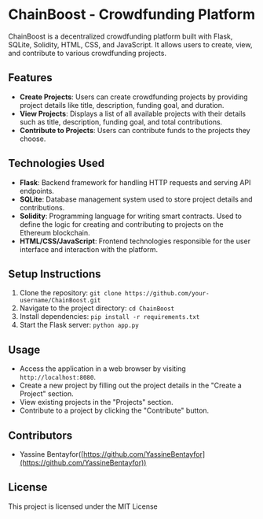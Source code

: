 # ChainBoost - Crowdfunding Platform

ChainBoost is a decentralized crowdfunding platform built with Flask, SQLite, Solidity, HTML, CSS, and JavaScript. It allows users to create, view, and contribute to various crowdfunding projects.

## Features

- **Create Projects**: Users can create crowdfunding projects by providing project details like title, description, funding goal, and duration.
- **View Projects**: Displays a list of all available projects with their details such as title, description, funding goal, and total contributions.
- **Contribute to Projects**: Users can contribute funds to the projects they choose.

## Technologies Used

- **Flask**: Backend framework for handling HTTP requests and serving API endpoints.
- **SQLite**: Database management system used to store project details and contributions.
- **Solidity**: Programming language for writing smart contracts. Used to define the logic for creating and contributing to projects on the Ethereum blockchain.
- **HTML/CSS/JavaScript**: Frontend technologies responsible for the user interface and interaction with the platform.

## Setup Instructions

1. Clone the repository: `git clone https://github.com/your-username/ChainBoost.git`
2. Navigate to the project directory: `cd ChainBoost`
3. Install dependencies: `pip install -r requirements.txt`
4. Start the Flask server: `python app.py`

## Usage

- Access the application in a web browser by visiting `http://localhost:8080`.
- Create a new project by filling out the project details in the "Create a Project" section.
- View existing projects in the "Projects" section.
- Contribute to a project by clicking the "Contribute" button.

## Contributors

- Yassine Bentayfor([https://github.com/YassineBentayfor](https://github.com/YassineBentayfor))

## License

This project is licensed under the MIT License
